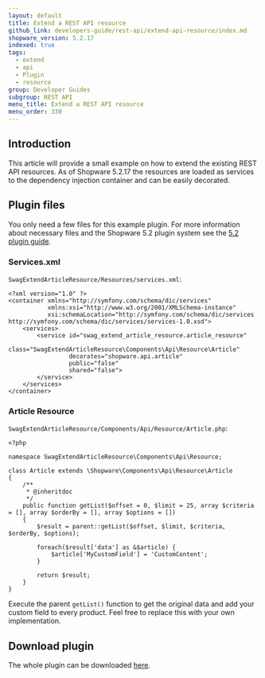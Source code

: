 ```yaml
---
layout: default
title: Extend a REST API resource
github_link: developers-guide/rest-api/extend-api-resource/index.md
shopware_version: 5.2.17
indexed: true
tags:
  - extend
  - api
  - Plugin
  - resource
group: Developer Guides
subgroup: REST API
menu_title: Extend a REST API resource
menu_order: 330
---
```


<div class="toc-list"></div>

## Introduction
This article will provide a small example on how to extend the existing REST API resources.
As of Shopware 5.2.17 the resources are loaded as services to the dependency injection container and can be easily decorated.

## Plugin files
You only need a few files for this example plugin.
For more information about necessary files and the Shopware 5.2 plugin system see the [5.2 plugin guide](/developers-guide/plugin-system).

### Services.xml
`SwagExtendArticleResource/Resources/services.xml`:
```
<?xml version="1.0" ?>
<container xmlns="http://symfony.com/schema/dic/services"
           xmlns:xsi="http://www.w3.org/2001/XMLSchema-instance"
           xsi:schemaLocation="http://symfony.com/schema/dic/services http://symfony.com/schema/dic/services/services-1.0.xsd">
    <services>
        <service id="swag_extend_article_resource.article_resource"
                 class="SwagExtendArticleResource\Components\Api\Resource\Article"
                 decorates="shopware.api.article"
                 public="false"
                 shared="false">
        </service>
    </services>
</container>
```

### Article Resource
`SwagExtendArticleResource/Components/Api/Resource/Article.php`:
```
<?php

namespace SwagExtendArticleResource\Components\Api\Resource;

class Article extends \Shopware\Components\Api\Resource\Article
{
    /**
     * @inheritdoc
     */
    public function getList($offset = 0, $limit = 25, array $criteria = [], array $orderBy = [], array $options = [])
    {
        $result = parent::getList($offset, $limit, $criteria, $orderBy, $options);

        foreach($result['data'] as &$article) {
            $article['MyCustomField'] = 'CustomContent';
        }

        return $result;
    }
}
```
Execute the parent `getList()` function to get the original data and add your custom field to every product.
Feel free to replace this with your own implementation.

## Download plugin
The whole plugin can be downloaded <a href="{{ site.url }}/exampleplugins/SwagExtendArticleResource.zip">here</a>.
